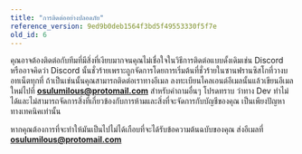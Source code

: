 ```yaml
---
title: "การติดต่ออย่างปลอดภัย"
reference_version: 9ed9b0deb1564f3bd5f49553330f5f7e
old_id: 6
---
```

คุณอาจต้องติดต่อกับทีมที่มีสิ่งที่เงียบมากจนคุณไม่เชื่อใจในวิธีการติดต่อแบบดั้งเดิมเช่น Discord หรืออาจคิดว่า Discord นั้นชั่วร้ายเพราะถูกจัดการโดยการเริ่มต้นที่ชั่วร้ายในซานฟรานซิสโกที่วางบอทเน็ตทุกที่ ถ้าเป็นเช่นนั้นคุณสามารถติดต่อเราทางอีเมล ลงทะเบียนไคลเอนต์อีเมลนั้นแล้วเขียนอีเมลใหม่ไปที่ **osulumilous@protomail.com** สำหรับคำถามอื่นๆ โปรดทราบ ว่าทาง Dev ทำไม่ได้และไม่สามารถจัดการสิ่งที่เกี่ยวข้องกับการห้ามและสิ่งที่จะจัดการกับบัญชีของคุณ เป็นเพียงปัญหาทางเทคนิคเท่านั้น

หากคุณต้องการที่จะทำให้มันเป็นไปไม่ได้เกือบที่จะได้รับข้อความต้นฉบับของคุณ ส่งอีเมลที่ **osulumilous@protomail.com**